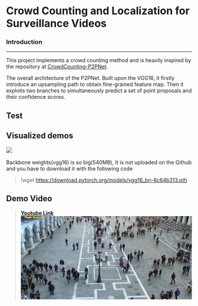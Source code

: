 # Crowd Counting and Localization for Surveillance Videos

### Introduction
---
This project implements a crowd counting method and is heavily inspired by the repository at [CrowdCounting-P2PNet](https://github.com/TencentYoutuResearch/CrowdCounting-P2PNet).

The overall architecture of the P2PNet. Built upon the VGG16, it firstly introduce an upsampling path to obtain fine-grained feature map. Then it exploits two branches to simultaneously predict a set of point proposals and their confidence scores.

## Test

## Visualized demos
![](dataset/sample.jpg)

Backbone weights(vgg16) is so big(540MB), It is not uploaded on the Github and you have to download it with the following code
> !wget https://download.pytorch.org/models/vgg16_bn-6c64b313.pth

## Demo Video
> [**Youtube Link**](https://youtu.be/fyVCOq6zjss)
> [![Watch the video](dataset/thumbnail.png)](https://youtu.be/fyVCOq6zjss)


